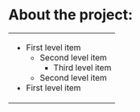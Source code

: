 # About the project:

<table>
  <tr>
    <td>
      <ul>
        <li>First level item
          <ul>
            <li>Second level item
              <ul>
                <li>Third level item</li>
              </ul>
            </li>
            <li>Second level item</li>
          </ul>
        </li>
        <li>First level item</li>
      </ul>
    </td>
  </tr>
</table>
